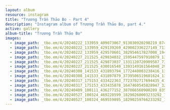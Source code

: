 ```yaml
---
layout: album
resource: instagram
title: "Trương Trần Thảo Bo - Part 4"
description: "Instagram album of Trương Trần Thảo Bo, part 4."
active: gallery
album-title: "Trương Trần Thảo Bo"
images:
  - image_path: _tbo.em/4/20240222_133959_409073067_913030920298219_8743530377809482960_n.jpg
  - image_path: _tbo.em/4/20240222_133959_429139269_429002336227149_7139016489989864380_n.jpg
  - image_path: _tbo.em/4/20240222_133959_429570601_382954617827008_1940324178241817831_n.jpg
  - image_path: _tbo.em/4/20240227_211525_429834032_1595447597910879_1365231999940853830_n.jpg
  - image_path: _tbo.em/4/20240227_211525_429873037_1331120720909587_7308899273488509450_n.jpg
  - image_path: _tbo.em/4/20240227_211525_430016540_1393149161564048_2904860565403559071_n.jpg
  - image_path: _tbo.em/4/20240308_141533_431893794_1772440003238416_1310942848335685410_n.jpg
  - image_path: _tbo.em/4/20240308_141533_431897879_3739506519601624_1328582566064779741_n.jpg
  - image_path: _tbo.em/4/20240317_175153_433422363_7723702717694435_4182813575601821085_n.jpg
  - image_path: _tbo.em/4/20240317_175153_433435078_1647460545828947_3292336389722361607_n.jpg
  - image_path: _tbo.em/4/20240409_100111_436277152_387066560900289_8356943418400300089_n.jpg
  - image_path: _tbo.em/4/20240527_100324_469228599_18290260003233292_7276226105343908052_n.jpg
  - image_path: _tbo.em/4/20240527_100324_469559895_18290259766233292_1481179924377886971_n.jpg
---
```

